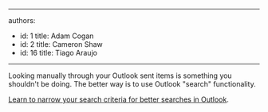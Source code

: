 

---
authors:
  - id: 1
    title: Adam Cogan
  - id: 2
    title: Cameron Shaw
  - id: 16
    title: Tiago Araujo
---




<span class='intro'> Looking manually through your Outlook sent items is something you shouldn't&#160;be doing. The better way is to use Outlook &quot;search&quot; functionality.<br> </span>

<p><a href="http&#58;//office.microsoft.com/en-001/outlook-help/learn-to-narrow-your-search-criteria-for-better-searches-in-outlook-HA010238831.aspx" target="_blank">Learn to narrow your search criteria for better searches in Outlook​​</a>.</p>


